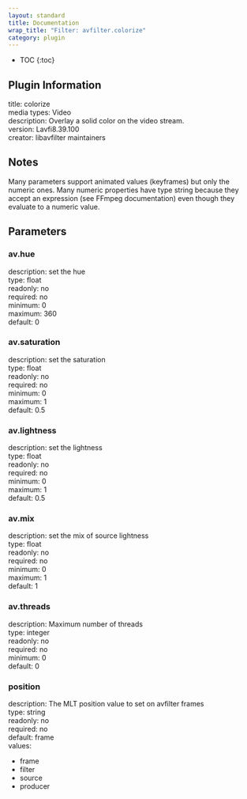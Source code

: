 ```yaml
---
layout: standard
title: Documentation
wrap_title: "Filter: avfilter.colorize"
category: plugin
---
```

* TOC
{:toc}

## Plugin Information

title: colorize  
media types:
Video  
description: Overlay a solid color on the video stream.  
version: Lavfi8.39.100  
creator: libavfilter maintainers  

## Notes

Many parameters support animated values (keyframes) but only the numeric ones. Many numeric properties have type string because they accept an expression (see FFmpeg documentation) even though they evaluate to a numeric value.

## Parameters

### av.hue

  
description:
set the hue  
type: float  
readonly: no  
required: no  
minimum: 0  
maximum: 360  
default: 0  

### av.saturation

  
description:
set the saturation  
type: float  
readonly: no  
required: no  
minimum: 0  
maximum: 1  
default: 0.5  

### av.lightness

  
description:
set the lightness  
type: float  
readonly: no  
required: no  
minimum: 0  
maximum: 1  
default: 0.5  

### av.mix

  
description:
set the mix of source lightness  
type: float  
readonly: no  
required: no  
minimum: 0  
maximum: 1  
default: 1  

### av.threads

  
description:
Maximum number of threads  
type: integer  
readonly: no  
required: no  
minimum: 0  
default: 0  

### position

  
description:
The MLT position value to set on avfilter frames  
type: string  
readonly: no  
required: no  
default: frame  
values:  

* frame
* filter
* source
* producer

